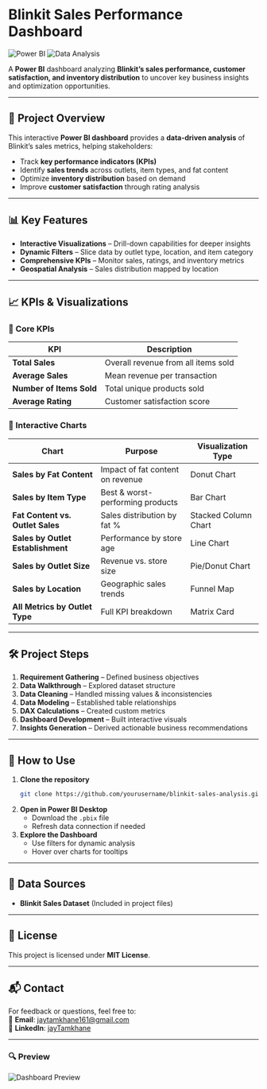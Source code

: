 # **Blinkit Sales Performance Dashboard**

![Power BI](https://img.shields.io/badge/Power_BI-F2C811?style=for-the-badge&logo=powerbi&logoColor=black) ![Data Analysis](https://img.shields.io/badge/Data_Analysis-0078D4?style=for-the-badge&logo=microsoft-excel&logoColor=white)

A **Power BI** dashboard analyzing **Blinkit’s sales performance, customer satisfaction, and inventory distribution** to uncover key business insights and optimization opportunities.

---

## **📌 Project Overview**
This interactive **Power BI dashboard** provides a **data-driven analysis** of Blinkit’s sales metrics, helping stakeholders:
- Track **key performance indicators (KPIs)**  
- Identify **sales trends** across outlets, item types, and fat content
- Optimize **inventory distribution** based on demand  
- Improve **customer satisfaction** through rating analysis

---

## **📊 Key Features**  
- **Interactive Visualizations** – Drill-down capabilities for deeper insights  
- **Dynamic Filters** – Slice data by outlet type, location, and item category  
- **Comprehensive KPIs** – Monitor sales, ratings, and inventory metrics  
- **Geospatial Analysis** – Sales distribution mapped by location  

---

## **📈 KPIs & Visualizations**  

### **🔹 Core KPIs**  
| KPI | Description |  
|------|------------|  
| **Total Sales** | Overall revenue from all items sold |  
| **Average Sales** | Mean revenue per transaction |  
| **Number of Items Sold** | Total unique products sold |  
| **Average Rating** | Customer satisfaction score |  

### **🔹 Interactive Charts**  
| Chart | Purpose | Visualization Type |  
|-------|---------|------------------|  
| **Sales by Fat Content** | Impact of fat content on revenue | Donut Chart |  
| **Sales by Item Type** | Best & worst-performing products | Bar Chart |  
| **Fat Content vs. Outlet Sales** | Sales distribution by fat % | Stacked Column Chart |  
| **Sales by Outlet Establishment** | Performance by store age | Line Chart |  
| **Sales by Outlet Size** | Revenue vs. store size | Pie/Donut Chart |  
| **Sales by Location** | Geographic sales trends | Funnel Map |  
| **All Metrics by Outlet Type** | Full KPI breakdown | Matrix Card |  

---

## **🛠️ Project Steps**  
1. **Requirement Gathering** – Defined business objectives  
2. **Data Walkthrough** – Explored dataset structure  
3. **Data Cleaning** – Handled missing values & inconsistencies  
4. **Data Modeling** – Established table relationships  
5. **DAX Calculations** – Created custom metrics  
6. **Dashboard Development** – Built interactive visuals  
7. **Insights Generation** – Derived actionable business recommendations  

---

## **🚀 How to Use**  
1. **Clone the repository**  
   ```bash
   git clone https://github.com/yourusername/blinkit-sales-analysis.git
   ```  
2. **Open in Power BI Desktop**  
   - Download the `.pbix` file  
   - Refresh data connection if needed  
3. **Explore the Dashboard**  
   - Use filters for dynamic analysis  
   - Hover over charts for tooltips  

---

## **📂 Data Sources**  
- **Blinkit Sales Dataset** (Included in project files)  

---

## **📜 License**  
This project is licensed under **MIT License**.  

---

## **📬 Contact**  
For feedback or questions, feel free to:  
📧 **Email**: jaytamkhane161@gmail.com  
🔗 **LinkedIn**: [jayTamkhane](https://www.linkedin.com/in/jay-tamkhane)

---

### **🔍 Preview**  
![Dashboard Preview](image/dataset_preview.png)
